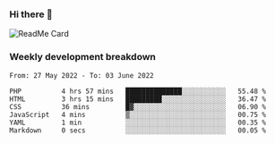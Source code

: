 ### Hi there 👋

<!--
**itzcy/itzcy** is a ✨ _special_ ✨ repository because its `README.md` (this file) appears on your GitHub profile.

Here are some ideas to get you started:

- 🔭 I’m currently working on ...
- 🌱 I’m currently learning ...
- 👯 I’m looking to collaborate on ...
- 🤔 I’m looking for help with ...
- 💬 Ask me about ...
- 📫 How to reach me: ...
- 😄 Pronouns: ...
- ⚡ Fun fact: ...
-->
![ReadMe Card](https://github-readme-stats.vercel.app/api?username=itzcy&show_icons=true&title_color=2d3198&icon_color=797cb8&text_color=24292e&bg_color=f6f8fa)

### Weekly development breakdown
<!--START_SECTION:waka-->

```text
From: 27 May 2022 - To: 03 June 2022

PHP          4 hrs 57 mins   ██████████████░░░░░░░░░░░   55.48 %
HTML         3 hrs 15 mins   █████████░░░░░░░░░░░░░░░░   36.47 %
CSS          36 mins         █▓░░░░░░░░░░░░░░░░░░░░░░░   06.90 %
JavaScript   4 mins          ▒░░░░░░░░░░░░░░░░░░░░░░░░   00.75 %
YAML         1 min           ░░░░░░░░░░░░░░░░░░░░░░░░░   00.35 %
Markdown     0 secs          ░░░░░░░░░░░░░░░░░░░░░░░░░   00.05 %
```

<!--END_SECTION:waka-->
